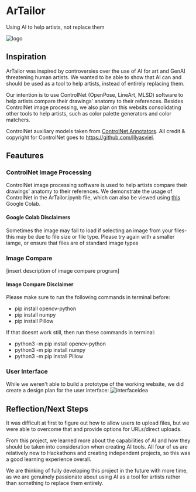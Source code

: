 # ArTailor
Using AI to help artists, not replace them

![logo](https://github.com/user-attachments/assets/84dc2c9a-6e33-46e0-854c-2948aed51888)

## Inspiration
ArTailor was inspired by controversies over the use of AI for art and GenAI threatening human artists. We wanted to be able to show that AI can and should be used as a tool to help artists, instead of entirely replacing them. 

Our intention is to use ControlNet (OpenPose, LineArt, MLSD) software to help artists compare their drawings' anatomy to their references. Besides ControlNet image processing, we also plan on this websits consolidating other tools to help artists, such as color palette generators and color matchers.

ControlNet auxiliary models taken from [ControlNet Annotators](https://github.com/lllyasviel/ControlNet/tree/main/annotator). All credit & copyright for ControlNet goes to https://github.com/lllyasviel.

## Feautures
### ControlNet Image Processing
ControlNet image processing software is used to help artists compare their drawings' anatomy to their references. We demonstrate the usage of ControlNet in the ArTailor.ipynb file, which can also be viewed using [this](https://colab.research.google.com/drive/1N6jfXOUB3qF3oNuN7Bnr9x9Q0kaIGc99?usp=sharing) Google Colab.

#### Google Colab Disclaimers
Sometimes the image may fail to load if selecting an image from your files- this may be due to file size or file type. Please try again with a smaller iamge, or ensure that files are of standard image types

### Image Compare
[insert description of image compare program]

#### Image Compare Disclaimer
Please make sure to run the following commands in terminal before: 
- pip install opencv-python
- pip install numpy
- pip install Pillow
  
If that doesnt work still, then run these commands in terminal:
- python3 -m pip install opencv-python
- python3 -m pip install numpy 
- python3 -m pip install Pillow

### User Interface
While we weren't able to build a prototype of the working website, we did create a design plan for the user interface:
![interfaceidea](https://github.com/user-attachments/assets/045fd320-c933-49fd-8293-7eabb881726e)

## Reflection/Next Steps
It was difficult at first to figure out how to allow users to upload files, but we were able to overcome that and provide options for URLs/direct uploads. 

From this project, we learned more about the capabilities of AI and how they should be taken into consideration when creating AI tools. All four of us are relatively new to Hackathons and creating independent projects, so this was a good learning experience overall. 

We are thinking of fully developing this project in the future with more time, as we are genuinely passionate about using AI as a tool for artists rather than something to replace them entirely. 








